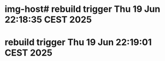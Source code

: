 # img-host# rebuild trigger Thu 19 Jun 22:18:35 CEST 2025
# rebuild trigger Thu 19 Jun 22:19:01 CEST 2025
